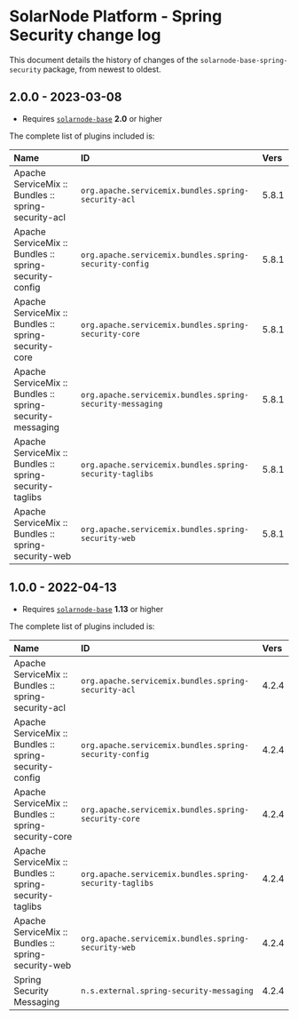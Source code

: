 # SolarNode Platform - Spring Security change log

This document details the history of changes of the `solarnode-base-spring-security` package, from
newest to oldest.

## 2.0.0 - 2023-03-08

 * Requires [`solarnode-base`](../../solarnode-base/debian) **2.0** or higher

The complete list of plugins included is:

| Name                                                      | ID                                                        | Vers  |
|:----------------------------------------------------------|:----------------------------------------------------------|:------|
| Apache ServiceMix :: Bundles :: spring-security-acl       | `org.apache.servicemix.bundles.spring-security-acl`       | 5.8.1 |
| Apache ServiceMix :: Bundles :: spring-security-config    | `org.apache.servicemix.bundles.spring-security-config`    | 5.8.1 |
| Apache ServiceMix :: Bundles :: spring-security-core      | `org.apache.servicemix.bundles.spring-security-core`      | 5.8.1 |
| Apache ServiceMix :: Bundles :: spring-security-messaging | `org.apache.servicemix.bundles.spring-security-messaging` | 5.8.1 |
| Apache ServiceMix :: Bundles :: spring-security-taglibs   | `org.apache.servicemix.bundles.spring-security-taglibs`   | 5.8.1 |
| Apache ServiceMix :: Bundles :: spring-security-web       | `org.apache.servicemix.bundles.spring-security-web`       | 5.8.1 |

## 1.0.0 - 2022-04-13

 * Requires [`solarnode-base`](../../solarnode-base/debian) **1.13** or higher

The complete list of plugins included is:

| Name                                                    | ID                                                      | Vers  |
|:--------------------------------------------------------|:--------------------------------------------------------|:------|
| Apache ServiceMix :: Bundles :: spring-security-acl     | `org.apache.servicemix.bundles.spring-security-acl`     | 4.2.4 |
| Apache ServiceMix :: Bundles :: spring-security-config  | `org.apache.servicemix.bundles.spring-security-config`  | 4.2.4 |
| Apache ServiceMix :: Bundles :: spring-security-core    | `org.apache.servicemix.bundles.spring-security-core`    | 4.2.4 |
| Apache ServiceMix :: Bundles :: spring-security-taglibs | `org.apache.servicemix.bundles.spring-security-taglibs` | 4.2.4 |
| Apache ServiceMix :: Bundles :: spring-security-web     | `org.apache.servicemix.bundles.spring-security-web`     | 4.2.4 |
| Spring Security Messaging                               | `n.s.external.spring-security-messaging`                | 4.2.4 |

